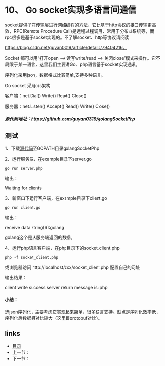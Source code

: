 # 10、 Go socket实现多语言间通信

socket提供了在传输层进行网络编程的方法，它比基于http协议的接口传输更高效，RPC(Remote Procedure Call)是远程过程调用，常用于分布式系统等，而rpc很多是基于socket实现的。不了解socket、http等协议请阅读

https://blog.csdn.net/guyan0319/article/details/79404216。

Socket 都可以用“打开open –> 读写write/read –> 关闭close”模式来操作。它不局限于某一语言，这里我们主要讲Go、php语言基于socket实现通讯。

序列化采用json，数据格式比较简单,支持多种语言。

Go socket 采用c/s架构

客户端：net.Dial() Write() Read() Close()

服务器：net.Listen() Accept() Read() Write() Close()

##### 源代码地址：https://github.com/guyan0319/golangSocketPhp

## 测试

1、下载[源代码](https://github.com/guyan0319/golangSocketPhp)至GOPATH目录golangSocketPhp

2、运行服务端，在example目录下server.go

```
go run server.php
```

输出：

Waiting for clients

3、新窗口下运行客户端，在example目录下client.go

```
go run client.go
```

输出：

receive data string[6]:golang

golang这个是从服务端返回的数据。



4、运行php语言客户端，在php目录下的socket_client.php

```
php -f socket_client.php
```

或浏览器访问 http://localhost/xxx/socket_client.php 配置自己的网址

输出结果：

client write success
server return message is:
php

#### 小结：

选json序列化，主要考虑它实现起来简单，很多语言支持。缺点是序列化效率低，序列化后数据相对比较大（这里跟protobuf对比）。

## links

- [目录](https://github.com/guyan0319/golang_development_notes/blob/master/zh/preface.md)
- 上一节：
- 下一节：

